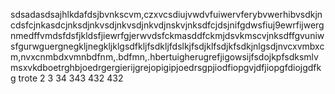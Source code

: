sdsadasdsajhlkdafdsjbvnkscvm,czxvcsdiujvwdvfuiwervferybvwerhibvsdkjncdsfcjnkasdcjnksdjnkvsdjnkvsdjnkvdjnskvjnksdfcjdsjnifgdwsfiuj9ewrfijwergnmedffvmdsfdsfjkldsfjiewrfgjerwvdsfckmasddfckmjdsvkmscvjnksdffgvuniwsfgurwguergnegkljnegkljklgsdfkljfsdkljfdslkjfsdjklfsdjkfsdkjnlgsdjnvcxvmbxcm,nvxcnmbdxvmnbdfnm,.bdfmn,.hbertuigherugrefjigowsijfsdojkpfsdksmlvmsxvkdboetrghbjoedrgergierijgrejopigipjoedrsgpjiodfiopgvjdfjiopgfdiojgdfkg
trote 2
3
34
343
432
432